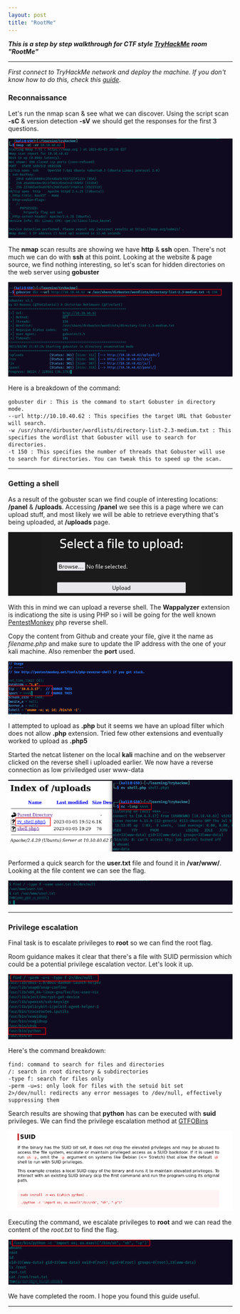 ```yaml
---
layout: post
title: "RootMe"
---
```




***This is a step by step walkthrough for CTF style [TryHackMe](https://www.tryhackme.com/room/rrootme) room "RootMe"***




---------------------





*First connect to TryHackMe network and deploy the machine. If you don't know how to do this, check this [guide](https://ctfjournal.github.io/Connect-to-TryHackMe-VPN/).*








### Reconnaissance

Let's run the nmap scan & see what we can discover. Using the script scan **-sC** & version detection **-sV** we should get the responses for the first 3 questions.



![img1](/assets/images/root_me/img1.png)


The **nmap** scan results are showing we have **http** & **ssh** open. There's not much we can do with **ssh** at this point. Looking at the website & page source, we find nothing interesting, so let's scan for hidden directories on the web server using **gobuster**

![img2](/assets/images/root_me/img2.png)


Here is a breakdown of the command:

    gobuster dir : This is the command to start Gobuster in directory mode.
    --url http://10.10.40.62 : This specifies the target URL that Gobuster will search.
    -w /usr/share/dirbuster/wordlists/directory-list-2.3-medium.txt : This specifies the wordlist that Gobuster will use to search for directories.
    -t 150 : This specifies the number of threads that Gobuster will use to search for directories. You can tweak this to speed up the scan.


-----------------------------


### Getting a shell 



As a result of the gobuster scan we find couple of interesting locations: **/panel** & **/uploads**. 
Accessing **/panel** we see this is a page where we can upload stuff,  and most likely we will be able to retrieve everything that's being uploaded, at **/uploads** page. 

 


![img3](/assets/images/root_me/img3.png)


With this in mind we can upload a reverse shell. The **Wappalyzer** extension is indicationg the site is using PHP so i will be going for the well known [PentestMonkey](https://github.com/pentestmonkey/php-reverse-shell/blob/master/php-reverse-shell.php) php reverse shell.

Copy the content from Github and create your file, give it the name as *filename.php* and make sure to update the IP address with the one of your kali machine. Also remenber the **port** used.

![img4](/assets/images/root_me/img4.png)




I attempted to upload as **.php** but it seems we have an upload filter which does not allow **.php** extension. Tried few other extensions and eventually worked to upload as **.php5**

Started the netcat listener on the local **kali** machine and on the webserver clicked on the reverse shell i uploaded earlier. We now have a reverse connection as low priviledged user www-data


![img5](/assets/images/root_me/img5.png)


Performed a quick search for the **user.txt** file and found it in **/var/www/**.  Looking at the file content we can see the flag. 

![img6](/assets/images/root_me/img6.png)


------------------------------------------



### Privilege escalation

Final task is to escalate privileges to **root** so we can find the root flag. 

Room guidance makes it clear that there's a file with SUID permission which could be a potential privilege escalation vector. Let's look it up. 


![img7](/assets/images/root_me/img7.png)

Here's the command breakdown:

    find: command to search for files and directories
    /: search in root directory & subdirectories
    -type f: search for files only
    -perm -u=s: only look for files with the setuid bit set 
    2>/dev/null: redirects any error messages to /dev/null, effectively suppressing them

Search results are showing that **python** has can be executed with **suid** privileges. We can find the privilege escalation method at [GTFOBins](https://gtfobins.github.io/gtfobins/python/#suid)


![img8](/assets/images/root_me/img8.png)

Executing the command, we escalate privileges to **root** and we can read the content of the *root.txt* to find the flag.

![img9](/assets/images/root_me/img9.png)

We have completed the room. I hope you found this guide useful.

-------------------------


